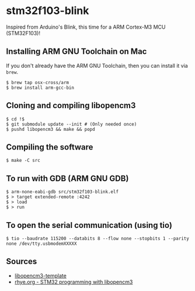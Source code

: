 # stm32f103-blink

Inspired from Arduino's Blink, this time for a ARM Cortex-M3 MCU (STM32F103)!

## Installing ARM GNU Toolchain on Mac

If you don't already have the ARM GNU Toolchain, then you can install it via `brew`.

```
$ brew tap osx-cross/arm
$ brew install arm-gcc-bin
```

## Cloning and compiling libopencm3

```$ git clone https://github.com/libopencm3/libopencm3-template.git stm32f103-blink
$ cd !$
$ git submodule update --init # (Only needed once)
$ pushd libopencm3 && make && popd
```

## Compiling the software

```
$ make -C src
```

## To run with GDB (ARM GNU GDB)

```$ st-util
$ arm-none-eabi-gdb src/stm32f103-blink.elf
$ > target extended-remote :4242
$ > load
$ > run
```
## To open the serial communication (using tio)

```
$ tio --baudrate 115200 --databits 8 --flow none --stopbits 1 --parity none /dev/tty.usbmodemXXXXX
```


## Sources

* [libopencm3-template](https://github.com/libopencm3/libopencm3-template)
* [rhye.org - STM32 programming with libopencm3](https://www.rhye.org/post/stm32-with-opencm3-0-compiling-and-uploading/)
